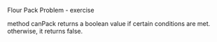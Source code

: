 Flour Pack Problem - exercise

method canPack returns a boolean value if certain conditions are met. otherwise, it returns false.

